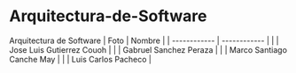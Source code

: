 # Arquitectura-de-Software
Arquitectura de Software
| Foto | Nombre |
| ------------ | ------------ |
| | Jose Luis Gutierrez Couoh |
| | Gabruel Sanchez Peraza |
| | Marco Santiago Canche May |
| | Luis Carlos Pacheco |
